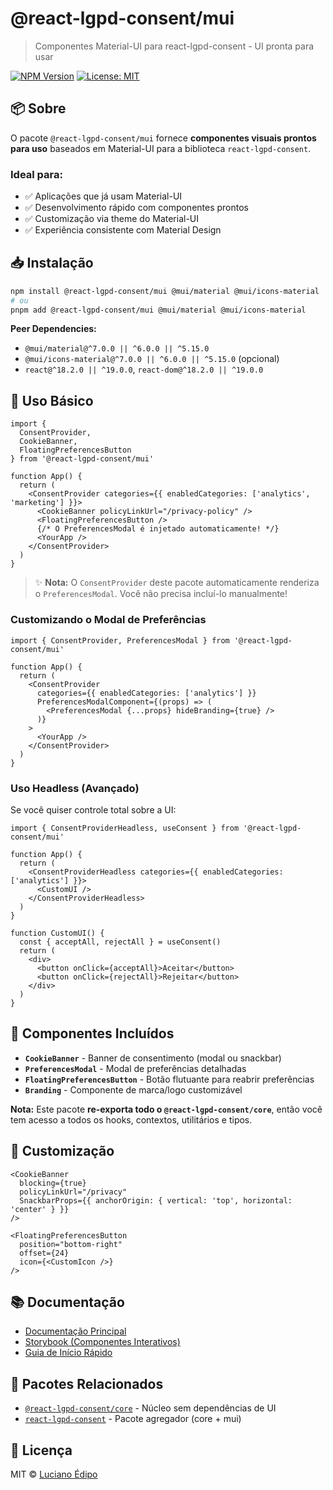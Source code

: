 # @react-lgpd-consent/mui

> Componentes Material-UI para react-lgpd-consent - UI pronta para usar

[![NPM Version](https://img.shields.io/npm/v/@react-lgpd-consent/mui)](https://www.npmjs.com/package/@react-lgpd-consent/mui)
[![License: MIT](https://img.shields.io/badge/License-MIT-blue.svg)](https://opensource.org/licenses/MIT)

## 📦 Sobre

O pacote `@react-lgpd-consent/mui` fornece **componentes visuais prontos para uso** baseados em Material-UI para a biblioteca `react-lgpd-consent`.

### Ideal para:
- ✅ Aplicações que já usam Material-UI
- ✅ Desenvolvimento rápido com componentes prontos
- ✅ Customização via theme do Material-UI
- ✅ Experiência consistente com Material Design

## 📥 Instalação

```bash
npm install @react-lgpd-consent/mui @mui/material @mui/icons-material
# ou
pnpm add @react-lgpd-consent/mui @mui/material @mui/icons-material
```

**Peer Dependencies:**
- `@mui/material@^7.0.0 || ^6.0.0 || ^5.15.0`
- `@mui/icons-material@^7.0.0 || ^6.0.0 || ^5.15.0` (opcional)
- `react@^18.2.0 || ^19.0.0`, `react-dom@^18.2.0 || ^19.0.0`

## 🚀 Uso Básico

```tsx
import { 
  ConsentProvider, 
  CookieBanner, 
  FloatingPreferencesButton 
} from '@react-lgpd-consent/mui'

function App() {
  return (
    <ConsentProvider categories={{ enabledCategories: ['analytics', 'marketing'] }}>
      <CookieBanner policyLinkUrl="/privacy-policy" />
      <FloatingPreferencesButton />
      {/* O PreferencesModal é injetado automaticamente! */}
      <YourApp />
    </ConsentProvider>
  )
}
```

> ✨ **Nota:** O `ConsentProvider` deste pacote automaticamente renderiza o `PreferencesModal`. Você não precisa incluí-lo manualmente!

### Customizando o Modal de Preferências

```tsx
import { ConsentProvider, PreferencesModal } from '@react-lgpd-consent/mui'

function App() {
  return (
    <ConsentProvider
      categories={{ enabledCategories: ['analytics'] }}
      PreferencesModalComponent={(props) => (
        <PreferencesModal {...props} hideBranding={true} />
      )}
    >
      <YourApp />
    </ConsentProvider>
  )
}
```

### Uso Headless (Avançado)

Se você quiser controle total sobre a UI:

```tsx
import { ConsentProviderHeadless, useConsent } from '@react-lgpd-consent/mui'

function App() {
  return (
    <ConsentProviderHeadless categories={{ enabledCategories: ['analytics'] }}>
      <CustomUI />
    </ConsentProviderHeadless>
  )
}

function CustomUI() {
  const { acceptAll, rejectAll } = useConsent()
  return (
    <div>
      <button onClick={acceptAll}>Aceitar</button>
      <button onClick={rejectAll}>Rejeitar</button>
    </div>
  )
}
```

## 🎯 Componentes Incluídos

- **`CookieBanner`** - Banner de consentimento (modal ou snackbar)
- **`PreferencesModal`** - Modal de preferências detalhadas
- **`FloatingPreferencesButton`** - Botão flutuante para reabrir preferências
- **`Branding`** - Componente de marca/logo customizável

**Nota:** Este pacote **re-exporta todo o `@react-lgpd-consent/core`**, então você tem acesso a todos os hooks, contextos, utilitários e tipos.

## 🎨 Customização

```tsx
<CookieBanner
  blocking={true}
  policyLinkUrl="/privacy"
  SnackbarProps={{ anchorOrigin: { vertical: 'top', horizontal: 'center' } }}
/>

<FloatingPreferencesButton
  position="bottom-right"
  offset={24}
  icon={<CustomIcon />}
/>
```

## 📚 Documentação

- [Documentação Principal](https://lucianoedipo.github.io/react-lgpd-consent/)
- [Storybook (Componentes Interativos)](https://lucianoedipo.github.io/react-lgpd-consent/storybook/)
- [Guia de Início Rápido](../../QUICKSTART.md)

## 🔗 Pacotes Relacionados

- [`@react-lgpd-consent/core`](../core) - Núcleo sem dependências de UI
- [`react-lgpd-consent`](../react-lgpd-consent) - Pacote agregador (core + mui)

## 📄 Licença

MIT © [Luciano Édipo](https://github.com/lucianoedipo)


